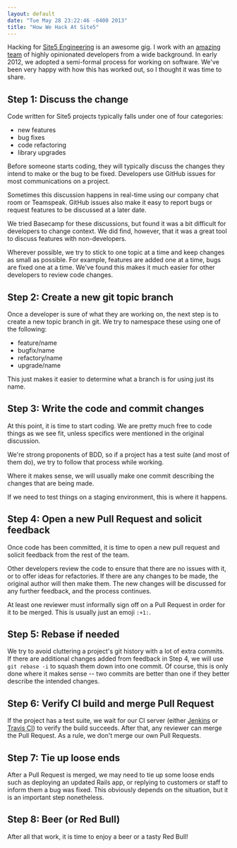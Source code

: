 ```yaml
---
layout: default
date: "Tue May 28 23:22:46 -0400 2013"
title: "How We Hack At Site5"
---
```


Hacking for [Site5 Engineering](http://eng5.com/) is an awesome gig. I work
with an [amazing team](https://github.com/site5?tab=members) of highly
opinionated developers from a wide background. In early 2012, we adopted a
semi-formal process for working on software. We've been very happy with how
this has worked out, so I thought it was time to share.

## Step 1: Discuss the change

Code written for Site5 projects typically falls under one of four categories:

* new features
* bug fixes
* code refactoring
* library upgrades

Before someone starts coding, they will typically discuss the changes they
intend to make or the bug to be fixed. Developers use GitHub issues for most
communications on a project.

Sometimes this discussion happens in real-time using our company chat room or
Teamspeak. GitHub issues also make it easy to report bugs or request features
to be discussed at a later date.

We tried Basecamp for these discussions, but found it was a bit difficult for
developers to change context. We did find, however, that it was a great tool
to discuss features with non-developers.

Wherever possible, we try to stick to one topic at a time and keep changes as
small as possible. For example, features are added one at a time, bugs are
fixed one at a time. We've found this makes it much easier for other
developers to review code changes.

## Step 2: Create a new git topic branch

Once a developer is sure of what they are working on, the next step is to
create a new topic branch in git. We try to namespace these using one of the
following:

* feature/name
* bugfix/name
* refactory/name
* upgrade/name

This just makes it easier to determine what a branch is for using just its
name.

## Step 3: Write the code and commit changes

At this point, it is time to start coding. We are pretty much free to code
things as we see fit, unless specifics were mentioned in the original
discussion.

We're strong proponents of BDD, so if a project has a test suite (and most of
them do), we try to follow that process while working.

Where it makes sense, we will usually make one commit describing the changes
that are being made.

If we need to test things on a staging environment, this is where it happens.

## Step 4: Open a new Pull Request and solicit feedback

Once code has been committed, it is time to open a new pull request and
solicit feedback from the rest of the team.

Other developers review the code to ensure that there are no issues with it,
or to offer ideas for refactories. If there are any changes to be made, the
original author will then make them. The new changes will be discussed for any
further feedback, and the process continues.

At least one reviewer must informally sign off on a Pull Request in order for
it to be merged. This is usually just an emoji `:+1:`.

## Step 5: Rebase if needed

We try to avoid cluttering a project's git history with a lot of extra
commits. If there are additional changes added from feedback in Step 4, we
will use `git rebase -i` to squash them down into one commit. Of course, this
is only done where it makes sense -- two commits are better than one if they
better describe the intended changes.

## Step 6: Verify CI build and merge Pull Request

If the project has a test suite, we wait for our
CI server (either [Jenkins](http://jenkins-ci.org) or [Travis
CI](https://travis-ci.org)) to verify the build succeeds. After that, any
reviewer can merge the Pull Request. As a rule, we don't merge our own Pull
Requests.

## Step 7: Tie up loose ends

After a Pull Request is merged, we may need to tie up some loose ends such as
deploying an updated Rails app, or replying to customers or staff to inform
them a bug was fixed. This obviously depends on the situation, but it is an
important step nonetheless.

## Step 8: Beer (or Red Bull)

After all that work, it is time to enjoy a beer or a tasty Red Bull!

